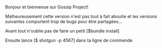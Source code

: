 Bonjour et bienvenue sur Gossip Project!

Malheureusement cette version n'est pas tout à fait aboutie et les versions suivantes comportent trop de bugs pour être partagées...

Avant tout n'oublie pas de faire un petit [$bundle install]

Ensuite lance [$ shotgun -p 4567] dans ta ligne de commende
